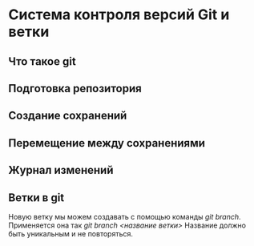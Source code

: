 # Система контроля версий Git и ветки

## Что такое git

## Подготовка репозитория

## Создание сохранений

## Перемещение между сохранениями

## Журнал изменений

## Ветки в git
Новую ветку мы можем создавать с помощью команды *git branch*. Применяется она так *git branch <название ветки>* Название должно быть уникальным и не повторяться.
